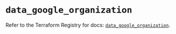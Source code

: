 # `data_google_organization`

Refer to the Terraform Registry for docs: [`data_google_organization`](https://registry.terraform.io/providers/hashicorp/google-beta/5.19.0/docs/data-sources/google_organization).
